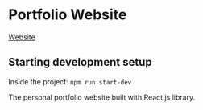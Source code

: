 # Portfolio Website
[Website](http://www.bmaharjan.com/)

## Starting development setup

Inside the project:
`npm run start-dev`


The personal portfolio website built with React.js library.